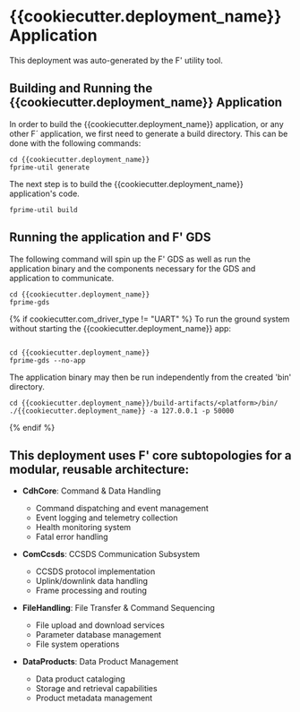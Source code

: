 # {{cookiecutter.deployment_name}} Application

This deployment was auto-generated by the F' utility tool.

## Building and Running the {{cookiecutter.deployment_name}} Application

In order to build the {{cookiecutter.deployment_name}} application, or any other F´ application, we first need to generate a build directory. This can be done with the following commands:

```
cd {{cookiecutter.deployment_name}}
fprime-util generate
```

The next step is to build the {{cookiecutter.deployment_name}} application's code.
```
fprime-util build
```

## Running the application and F' GDS

The following command will spin up the F' GDS as well as run the application binary and the components necessary for the GDS and application to communicate.

```
cd {{cookiecutter.deployment_name}}
fprime-gds
```

{% if cookiecutter.com_driver_type != "UART" %}
To run the ground system without starting the {{cookiecutter.deployment_name}} app:
```

cd {{cookiecutter.deployment_name}}
fprime-gds --no-app
```

The application binary may then be run independently from the created 'bin' directory.

```
cd {{cookiecutter.deployment_name}}/build-artifacts/<platform>/bin/
./{{cookiecutter.deployment_name}} -a 127.0.0.1 -p 50000
```
{% endif %}

## This deployment uses F' **core subtopologies** for a modular, reusable architecture:

- **CdhCore**: Command & Data Handling
  - Command dispatching and event management
  - Event logging and telemetry collection  
  - Health monitoring system
  - Fatal error handling

- **ComCcsds**: CCSDS Communication Subsystem
  - CCSDS protocol implementation
  - Uplink/downlink data handling
  - Frame processing and routing

- **FileHandling**: File Transfer & Command Sequencing
  - File upload and download services
  - Parameter database management
  - File system operations

- **DataProducts**: Data Product Management
  - Data product cataloging
  - Storage and retrieval capabilities
  - Product metadata management